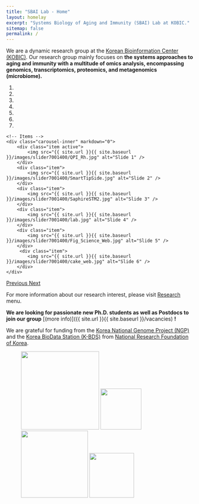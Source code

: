 ```yaml
---
title: "SBAI Lab - Home"
layout: homelay
excerpt: "Systems Biology of Aging and Immunity (SBAI) Lab at KOBIC."
sitemap: false
permalink: /
---
```


We are a dynamic research group at the [Korean Bioinformation Center (KOBIC)](https://www.kobic.re.kr/). Our research group mainly focuses on **the systems approaches to aging and immunity with a multitude of omics analysis, encompassing genomics, transcriptomics, proteomics, and metagenomics (microbiome).**


<div markdown="0" id="carousel" class="carousel slide" data-ride="carousel" data-interval="4000" data-pause="hover" >
    <!-- Menu -->
    <ol class="carousel-indicators">
        <li data-target="#carousel" data-slide-to="0" class="active"></li>
        <li data-target="#carousel" data-slide-to="1"></li>
        <li data-target="#carousel" data-slide-to="2"></li>
        <li data-target="#carousel" data-slide-to="3"></li>
        <li data-target="#carousel" data-slide-to="4"></li>
        <li data-target="#carousel" data-slide-to="5"></li>
        <li data-target="#carousel" data-slide-to="6"></li>
    </ol>

    <!-- Items -->
    <div class="carousel-inner" markdown="0">
        <div class="item active">
            <img src="{{ site.url }}{{ site.baseurl }}/images/slider7001400/QPI_Rh.jpg" alt="Slide 1" />
        </div>
        <div class="item">
            <img src="{{ site.url }}{{ site.baseurl }}/images/slider7001400/SmartTipSide.jpg" alt="Slide 2" />
        </div>
        <div class="item">
            <img src="{{ site.url }}{{ site.baseurl }}/images/slider7001400/SaphireSTM2.jpg" alt="Slide 3" />
        </div>
        <div class="item">
            <img src="{{ site.url }}{{ site.baseurl }}/images/slider7001400/lab.jpg" alt="Slide 4" />
        </div>
        <div class="item">
            <img src="{{ site.url }}{{ site.baseurl }}/images/slider7001400/Fig_Science_Web.jpg" alt="Slide 5" />
        </div>       
         <div class="item">
            <img src="{{ site.url }}{{ site.baseurl }}/images/slider7001400/cake_web.jpg" alt="Slide 6" />
        </div>
    </div>
  <a class="left carousel-control" href="#carousel" role="button" data-slide="prev">
    <span class="glyphicon glyphicon-chevron-left" aria-hidden="true"></span>
    <span class="sr-only">Previous</span>
  </a>
  <a class="right carousel-control" href="#carousel" role="button" data-slide="next">
    <span class="glyphicon glyphicon-chevron-right" aria-hidden="true"></span>
    <span class="sr-only">Next</span>
  </a>
</div>



For more information about our research interest, please visit [Research](research) menu.

 **We are looking for passionate new Ph.D. students as well as Postdocs to join our group** [(more info)]({{ site.url }}{{ site.baseurl }}/vacancies) **!**


We are grateful for funding from the [Korea National Genome Project (NGP)](https://www.kobic.re.kr/ngp/) and the [Korea BioData Station (K-BDS)](https://kbds.re.kr/) from  [National Research Foundation of Korea](https://www.nrf.re.kr/eng/index).

<figure class="fourth">
  <img src="{{ site.url }}{{ site.baseurl }}/images/logopic/Logo_NGP.png" style="width: 210px">
  <img src="{{ site.url }}{{ site.baseurl }}/images/logopic/Logo_NGP.png" style="width: 110px">
  <img src="{{ site.url }}{{ site.baseurl }}/images/logopic/Logo_NGP.jpg" style="width: 180px">
  <img src="{{ site.url }}{{ site.baseurl }}/images/logopic/Logo_NRF.jpg" style="width: 120px">
</figure>
